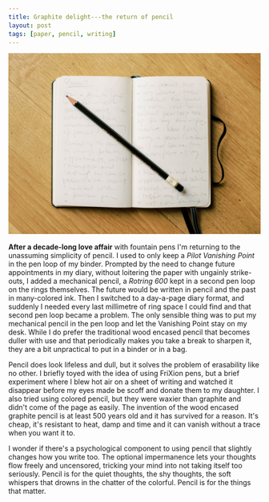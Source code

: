 ```yaml
---
title: Graphite delight---the return of pencil
layout: post
tags: [paper, pencil, writing]
---
```


<p class="wide"><img src="/assets/img/pencil.jpg"></p>

**After a decade-long love affair** with fountain pens I'm returning to the unassuming simplicity of pencil. I used to only keep a *Pilot Vanishing Point* in the pen loop of my binder. Prompted by the need to change future appointments in my diary, without loitering the paper with ungainly strike-outs, I added a mechanical pencil, a *Rotring 600* kept in a second pen loop on the rings themselves. The future would be written in pencil and the past in many-colored ink. Then I switched to a day-a-page diary format, and suddenly I needed every last millimetre of ring space I could find and that second pen loop became a problem. The only sensible thing was to put my mechanical pencil in the pen loop and let the Vanishing Point stay on my desk. While I do prefer the traditional wood encased pencil that becomes duller with use and that periodically makes you take a break to sharpen it, they are a bit unpractical to put in a binder or in a bag.

Pencil does look lifeless and dull, but it solves the problem of erasability like no other. I briefly toyed with the idea of using FriXion pens, but a brief experiment where I blew hot air on a sheet of writing and watched it disappear before my eyes made be scoff and donate them to my daughter. I also tried using colored pencil, but they were waxier than graphite and didn't come of the page as easily. The invention of the wood encased graphite pencil is at least 500 years old and it has survived for a reason. It's cheap, it's resistant to heat, damp and time and it can vanish without a trace when you want it to.

I wonder if there's a psychological component to using pencil that slightly changes how you write too. The optional impermanence lets your thoughts flow freely and uncensored, tricking your mind into not taking itself too seriously. Pencil is for the quiet thoughts, the shy thoughts, the soft whispers that drowns in the chatter of the colorful. Pencil is for the things that matter.
